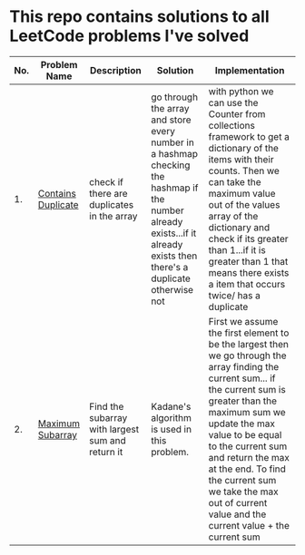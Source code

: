 # This repo contains solutions to all LeetCode problems I've solved

| No. | Problem Name | Description | Solution | Implementation |
| --- | ------------ | ---- | ------ | ------ |
| 1.  |  [Contains Duplicate](leetcode/containsDuplicate/containsDuplicate.py) | check if there are duplicates in the array | go through the array and store every number in a hashmap checking the hashmap if the number already exists...if it already exists then there's a duplicate otherwise not | with python we can use the Counter from collections framework to get a dictionary of the items with their counts. Then we can take the maximum value out of the values array of the dictionary and check if its greater than 1...if it is greater than 1 that means there exists a item that occurs twice/ has a duplicate |
| 2. | [Maximum Subarray](leetcode/maxSubarray/maxSubarray.py) | Find the subarray with largest sum and return it | Kadane's algorithm is used in this problem. | First we assume the first element to be the largest then we go through the array finding the current sum... if the current sum is greater than the maximum sum we update the max value to be equal to the current sum and return the max at the end. To find the current sum we take the max out of current value and the current value  + the current sum |

